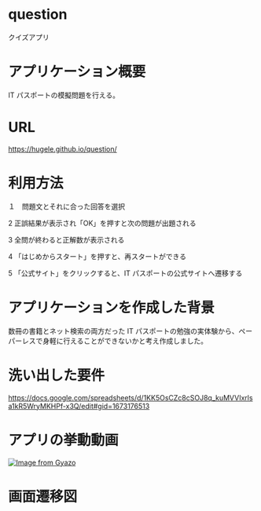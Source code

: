 # question

クイズアプリ

# アプリケーション概要

IT パスポートの模擬問題を行える。

# URL

https://hugele.github.io/question/

# 利用方法

１　問題文とそれに合った回答を選択

2 正誤結果が表示され「OK」を押すと次の問題が出題される

3 全問が終わると正解数が表示される

4 「はじめからスタート」を押すと、再スタートができる

5 「公式サイト」をクリックすると、IT パスポートの公式サイトへ遷移する

# アプリケーションを作成した背景

数冊の書籍とネット検索の両方だった IT パスポートの勉強の実体験から、ペーパーレスで身軽に行えることができないかと考え作成しました。

# 洗い出した要件

https://docs.google.com/spreadsheets/d/1KK5OsCZc8cSOJ8q_kuMVVIxrlsa1kR5WryMKHPf-x3Q/edit#gid=1673176513

# アプリの挙動動画

[![Image from Gyazo](https://i.gyazo.com/b2182a7be76c0b3b09a63056806716d2.gif)](https://gyazo.com/b2182a7be76c0b3b09a63056806716d2)

# 画面遷移図
